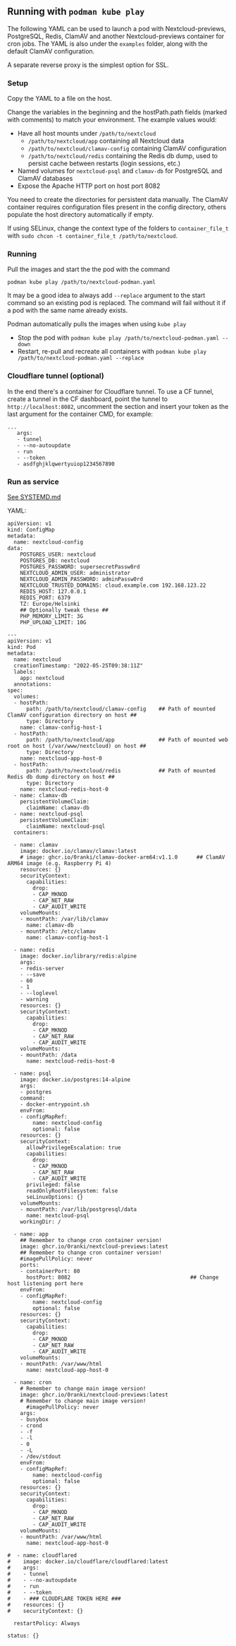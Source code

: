 ## Running with `podman kube play`

The following YAML can be used to launch a pod with Nextcloud-previews, 
PostgreSQL, Redis, ClamAV and another Nextcloud-previews container for cron jobs.
The YAML is also under the `examples` folder, along with the default ClamAV configuration.

A separate reverse proxy is the simplest option for SSL.

### Setup

Copy the YAML to a file on the host.

Change the variables in the beginning and the hostPath.path fields (marked with comments)
to match your environment. The example values would:
- Have all host mounts under `/path/to/nextcloud`
  - `/path/to/nextcloud/app` containing all Nextcloud data
  - `/path/to/nextcloud/clamav-config` containing ClamAV configuration
  - `/path/to/nextcloud/redis` containing the Redis db dump, used to persist cache between restarts (login sessions, etc.)
- Named volumes for `nextcloud-psql` and `clamav-db` for PostgreSQL and ClamAV databases
- Expose the Apache HTTP port on host port 8082

You need to create the directories for persistent data manually.
The ClamAV container requires configuration files present in the config directory, others populate the host directory
automatically if empty.

If using SELinux, change the context type of the folders
to `container_file_t` with `sudo chcon -t container_file_t /path/to/nextcloud`.

### Running

Pull the images and start the the pod with the command
```
podman kube play /path/to/nextcloud-podman.yaml
```
It may be a good idea to always add `--replace` argument to the start command so an existing pod is replaced.
The command will fail without it if a pod with the same name already exists.

Podman automatically pulls the images when using `kube play`

- Stop the pod with `podman kube play /path/to/nextcloud-podman.yaml --down`
- Restart, re-pull and recreate all containers with `podman kube play /path/to/nextcloud-podman.yaml --replace`

### Cloudflare tunnel (optional)
In the end there's a container for Cloudflare tunnel. To use a CF tunnel, create a tunnel in the CF dashboard,
point the tunnel to `http://localhost:8082`, uncomment the section and
insert your token as the last argument for the container CMD, for example:

```
...
   args:
   - tunnel
   - --no-autoupdate
   - run
   - --token
   - asdfghjklqwertyuiop1234567890
```


### Run as service
[See SYSTEMD.md](SYSTEMD.md)

YAML:
```
apiVersion: v1
kind: ConfigMap
metadata:
  name: nextcloud-config
data:
    POSTGRES_USER: nextcloud
    POSTGRES_DB: nextcloud
    POSTGRES_PASSWORD: supersecretPassw0rd
    NEXTCLOUD_ADMIN_USER: administrator
    NEXTCLOUD_ADMIN_PASSWORD: adminPassw0rd
    NEXTCLOUD_TRUSTED_DOMAINS: cloud.example.com 192.168.123.22
    REDIS_HOST: 127.0.0.1
    REDIS_PORT: 6379
    TZ: Europe/Helsinki
    ## Optionally tweak these ##
    PHP_MEMORY_LIMIT: 3G
    PHP_UPLOAD_LIMIT: 10G
    
---
apiVersion: v1
kind: Pod
metadata:
  name: nextcloud
  creationTimestamp: "2022-05-25T09:38:11Z"
  labels:
    app: nextcloud
  annotations:
spec:
  volumes:
  - hostPath:
      path: /path/to/nextcloud/clamav-config    ## Path of mounted ClamAV configuration directory on host ##
      type: Directory
    name: clamav-config-host-1
  - hostPath:
      path: /path/to/nextcloud/app              ## Path of mounted web root on host (/var/www/nextcloud) on host ##
      type: Directory
    name: nextcloud-app-host-0
  - hostPath:
      path: /path/to/nextcloud/redis            ## Path of mounted Redis db dump directory on host ##
      type: Directory
    name: nextcloud-redis-host-0
  - name: clamav-db
    persistentVolumeClaim:
      claimName: clamav-db
  - name: nextcloud-psql
    persistentVolumeClaim:
      claimName: nextcloud-psql
  containers:

  - name: clamav
    image: docker.io/clamav/clamav:latest
    # image: ghcr.io/0ranki/clamav-docker-arm64:v1.1.0      ## ClamAV ARM64 image (e.g. Raspberry Pi 4)
    resources: {}
    securityContext:
      capabilities:
        drop:
        - CAP_MKNOD
        - CAP_NET_RAW
        - CAP_AUDIT_WRITE
    volumeMounts:
    - mountPath: /var/lib/clamav
      name: clamav-db
    - mountPath: /etc/clamav
      name: clamav-config-host-1

  - name: redis
    image: docker.io/library/redis:alpine
    args:
    - redis-server
    - --save
    - 60
    - 1
    - --loglevel
    - warning
    resources: {}
    securityContext:
      capabilities:
        drop:
        - CAP_MKNOD
        - CAP_NET_RAW
        - CAP_AUDIT_WRITE
    volumeMounts:
    - mountPath: /data
      name: nextcloud-redis-host-0

  - name: psql
    image: docker.io/postgres:14-alpine
    args:
    - postgres
    command:
    - docker-entrypoint.sh
    envFrom:
    - configMapRef:
        name: nextcloud-config
        optional: false
    resources: {}
    securityContext:
      allowPrivilegeEscalation: true
      capabilities:
        drop:
        - CAP_MKNOD
        - CAP_NET_RAW
        - CAP_AUDIT_WRITE
      privileged: false
      readOnlyRootFilesystem: false
      seLinuxOptions: {}
    volumeMounts:
    - mountPath: /var/lib/postgresql/data
      name: nextcloud-psql
    workingDir: /

  - name: app
    ## Remember to change cron container version!
    image: ghcr.io/0ranki/nextcloud-previews:latest
    ## Remember to change cron container version!
    #imagePullPolicy: never
    ports:
    - containerPort: 80
      hostPort: 8082                                      ## Change host listening port here
    envFrom:
    - configMapRef:
        name: nextcloud-config
        optional: false
    resources: {}
    securityContext:
      capabilities:
        drop:
        - CAP_MKNOD
        - CAP_NET_RAW
        - CAP_AUDIT_WRITE
    volumeMounts:
    - mountPath: /var/www/html
      name: nextcloud-app-host-0

  - name: cron
    # Remember to change main image version!
    image: ghcr.io/0ranki/nextcloud-previews:latest
    # Remember to change main image version!
      #imagePullPolicy: never
    args:
    - busybox
    - crond
    - -f
    - -l
    - 0
    - -L
    - /dev/stdout
    envFrom:
    - configMapRef:
        name: nextcloud-config
        optional: false
    resources: {}
    securityContext:
      capabilities:
        drop:
        - CAP_MKNOD
        - CAP_NET_RAW
        - CAP_AUDIT_WRITE
    volumeMounts:
    - mountPath: /var/www/html
      name: nextcloud-app-host-0

#  - name: cloudflared
#    image: docker.io/cloudflare/cloudflared:latest
#    args:
#    - tunnel
#    - --no-autoupdate
#    - run
#    - --token
#    - ### CLOUDFLARE TOKEN HERE ###
#    resources: {}
#    securityContext: {}

  restartPolicy: Always

status: {}


```
